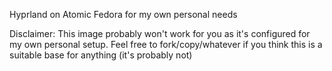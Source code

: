 Hyprland on Atomic Fedora for my own personal needs

Disclaimer: This image probably won't work for you as it's configured for my own personal setup. Feel free to fork/copy/whatever if you think this is a suitable base for anything (it's probably not)
